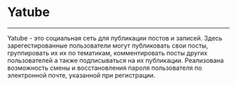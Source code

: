 # Yatube
_______
Yatube - это социальная сеть для публикации постов и записей. Здесь зарегестированные пользователи могут публиковать свои посты, группировать их их по тематикам, комментировать посты других пользователей а также подписываться на их публикации.
Реализована возможность смены и восстановления пароля пользователя по электронной почте, указанной при регистрации.


